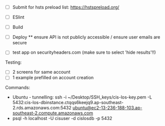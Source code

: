 - [ ] Submit for hsts preload list: https://hstspreload.org/
- [ ] ESlint  
- [ ] Build  
- [ ] Deploy ** ensure API is not publicly accessible / ensure user emails are secure  
- [ ] test app on securityheaders.com (make sure to select 'hide results'!!)


Testing: 
- [ ] 2 screens for same account  
- [ ] 1 example prefilled on account creation

Commands:
 - Ubuntu - tunnelling: ssh -i ~/Desktop/SSH_keys/cis-los-key.pem -L 5432:cis-los-dbinstance.ctqqs6keejq9.ap-southeast-2.rds.amazonaws.com:5432 ubuntu@ec2-13-236-188-103.ap-southeast-2.compute.amazonaws.com
- psql -h localhost -U cisuser -d cislosdb -p 5432
